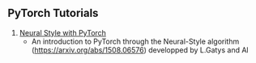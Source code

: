 PyTorch Tutorials
-----------------


1. [Neural Style with PyTorch](neural_style.ipynb)
   - An introduction to PyTorch through the Neural-Style algorithm (https://arxiv.org/abs/1508.06576) developped by L.Gatys and Al
